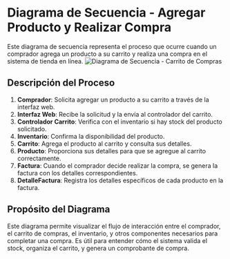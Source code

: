 # Diagrama de Secuencia - Agregar Producto y Realizar Compra

Este diagrama de secuencia representa el proceso que ocurre cuando un comprador agrega un producto a su carrito y realiza una compra en el sistema de tienda en línea.
![Diagrama de Secuencia - Carrito de Compras]("C:\Users\USUARIO\diagramas-sistemas\diagrama-dinámico\diagrama-secuencial\diagrama-secuencial.png")


## Descripción del Proceso

1. **Comprador**: Solicita agregar un producto a su carrito a través de la interfaz web.
2. **Interfaz Web**: Recibe la solicitud y la envía al controlador del carrito.
3. **Controlador Carrito**: Verifica con el inventario si hay stock del producto solicitado.
4. **Inventario**: Confirma la disponibilidad del producto.
5. **Carrito**: Agrega el producto al carrito y consulta sus detalles.
6. **Producto**: Proporciona sus detalles para que se agregue al carrito correctamente.
7. **Factura**: Cuando el comprador decide realizar la compra, se genera la factura con los detalles correspondientes.
8. **DetalleFactura**: Registra los detalles específicos de cada producto en la factura.

## Propósito del Diagrama

Este diagrama permite visualizar el flujo de interacción entre el comprador, el carrito de compras, el inventario, y otros componentes necesarios para completar una compra. Es útil para entender cómo el sistema valida el stock, organiza el carrito, y genera un comprobante de compra.

